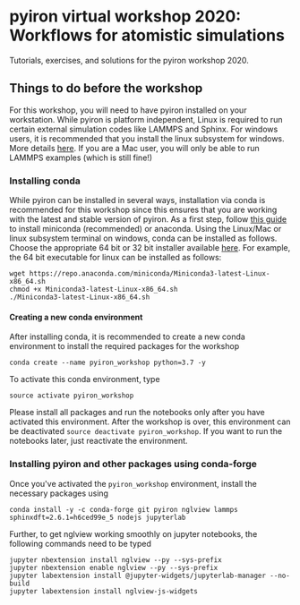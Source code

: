 # pyiron virtual workshop 2020: Workflows for atomistic simulations

Tutorials, exercises, and solutions for the pyiron workshop 2020.

## Things to do before the workshop

For this workshop, you will need to have pyiron installed on your workstation. While 
pyiron is platform independent, Linux is required to run certain external 
simulation codes like LAMMPS and Sphinx. For windows users, it is recommended that you install the linux 
subsystem for windows. More details [here](https://docs.microsoft.com/en-us/windows/wsl/install-win10).
If you are a Mac user, you will only be able to run LAMMPS examples (which is still fine!)

### Installing conda

While pyiron can be installed in several ways, installation via conda is recommended for this workshop since this
ensures that you are working with the latest and stable version of pyiron. As a 
first step, follow [this guide](https://docs.conda.io/projects/conda/en/latest/user-guide/install/index.html#) 
to install miniconda (recommended) or anaconda. Using the Linux/Mac or linux subsystem terminal on windows, conda can be installed as follows.
Choose the appropriate 64 bit or 32 bit installer available [here](https://docs.conda.io/en/latest/miniconda.html#linux-installers). 
For example, the 64 bit executable for linux can be installed as follows:

```
wget https://repo.anaconda.com/miniconda/Miniconda3-latest-Linux-x86_64.sh
chmod +x Miniconda3-latest-Linux-x86_64.sh
./Miniconda3-latest-Linux-x86_64.sh
```

#### Creating a new conda environment

After installing conda, it is recommended to create a new conda environment to install the required packages for the workshop

`conda create --name pyiron_workshop python=3.7 -y`

To activate this conda environment, type

`source activate pyiron_workshop`

Please install all packages and run the notebooks only after you have activated this environment. 
After the workshop is over, this environment can be deactivated `source deactivate pyiron_workshop`.
If you want to run the notebooks later, just reactivate the environment.

### Installing pyiron and other packages using conda-forge

Once you've activated the `pyiron_workshop` environment, install the necessary packages using

`conda install -y -c conda-forge git pyiron nglview lammps sphinxdft=2.6.1=h6ced99e_5 nodejs jupyterlab`

Further, to get nglview working smoothly on jupyter notebooks, the following commands need to be typed

```
jupyter nbextension install nglview --py --sys-prefix
jupyter nbextension enable nglview --py --sys-prefix
jupyter labextension install @jupyter-widgets/jupyterlab-manager --no-build
jupyter labextension install nglview-js-widgets
```


